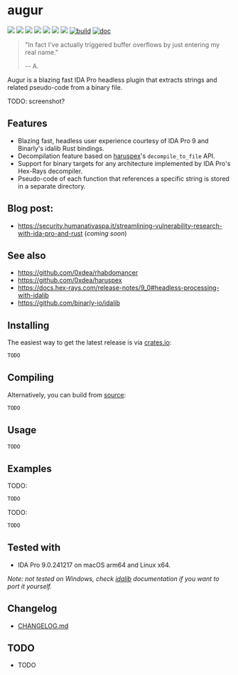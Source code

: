 # augur

[![](https://img.shields.io/github/stars/0xdea/augur.svg?style=flat&color=yellow)](https://github.com/0xdea/augur)
[![](https://img.shields.io/github/forks/0xdea/augur.svg?style=flat&color=green)](https://github.com/0xdea/augur)
[![](https://img.shields.io/github/watchers/0xdea/augur.svg?style=flat&color=red)](https://github.com/0xdea/augur)
[![](https://img.shields.io/crates/v/augur?style=flat&color=green)](https://crates.io/crates/augur)
[![](https://img.shields.io/crates/d/augur?style=flat&color=red)](https://crates.io/crates/augur)
[![](https://img.shields.io/badge/twitter-%400xdea-blue.svg)](https://twitter.com/0xdea)
[![](https://img.shields.io/badge/mastodon-%40raptor-purple.svg)](https://infosec.exchange/@raptor)
[![build](https://github.com/0xdea/augur/actions/workflows/build.yml/badge.svg)](https://github.com/0xdea/augur/actions/workflows/build.yml)
[![doc](https://github.com/0xdea/augur/actions/workflows/doc.yml/badge.svg)](https://github.com/0xdea/augur/actions/workflows/doc.yml)

> "In fact I've actually triggered buffer overflows by just entering my real name."
>
> -- A.

Augur is a blazing fast IDA Pro headless plugin that extracts strings and related pseudo-code from a binary file.

TODO: screenshot?

## Features

* Blazing fast, headless user experience courtesy of IDA Pro 9 and Binarly's idalib Rust bindings.
* Decompilation feature based on [haruspex](https://github.com/0xdea/haruspex)'s `decompile_to_file` API.
* Support for binary targets for any architecture implemented by IDA Pro's Hex-Rays decompiler.
* Pseudo-code of each function that references a specific string is stored in a separate directory.

## Blog post:

* <https://security.humanativaspa.it/streamlining-vulnerability-research-with-ida-pro-and-rust> (*coming soon*)

## See also

* <https://github.com/0xdea/rhabdomancer>
* <https://github.com/0xdea/haruspex>
* <https://docs.hex-rays.com/release-notes/9_0#headless-processing-with-idalib>
* <https://github.com/binarly-io/idalib>

## Installing

The easiest way to get the latest release is via [crates.io](https://crates.io/crates/augur):

```sh
TODO
```

## Compiling

Alternatively, you can build from [source](https://github.com/0xdea/augur):

```sh
TODO
```

## Usage

```sh
TODO
```

## Examples

TODO:

```sh
TODO
```

TODO:

```sh
TODO
```

## Tested with

* IDA Pro 9.0.241217 on macOS arm64 and Linux x64.

*Note: not tested on Windows, check [idalib](https://github.com/binarly-io/idalib) documentation if you want to port it
yourself.*

## Changelog

* [CHANGELOG.md](CHANGELOG.md)

## TODO

* TODO
